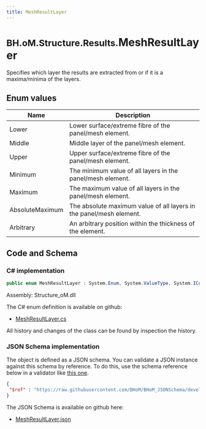 ```yaml
---
title: MeshResultLayer
---
```


# <small>BH.oM.Structure.Results.</small>**MeshResultLayer**

Specifies which layer the results are extracted from or if it is a maxima/minima of the layers.

## Enum values

| Name            | Description                                                    |
|-----------------|----------------------------------------------------------------|
| Lower |  Lower surface/extreme fibre of the panel/mesh element.  |
| Middle |  Middle layer of the panel/mesh element.  |
| Upper |  Upper surface/extreme fibre of the panel/mesh element.  |
| Minimum |  The minimum value of all layers in the panel/mesh element.  |
| Maximum |  The maximum value of all layers in the panel/mesh element.  |
| AbsoluteMaximum |  The absolute maximum value of all layers in the panel/mesh element.  |
| Arbitrary |  An arbitrary position within the thickness of the element.  |


## Code and Schema

### C# implementation

``` C# title="C#"
public enum MeshResultLayer : System.Enum, System.ValueType, System.IComparable, System.ISpanFormattable, System.IFormattable, System.IConvertible
```

Assembly: Structure_oM.dll

The C# enum definition is available on github:

- [MeshResultLayer.cs](https://github.com/BHoM/BHoM/blob/develop/Structure_oM/Results\Mesh\Enums\MeshResultLayer.cs)

All history and changes of the class can be found by inspection the history.
### JSON Schema implementation

The object is defined as a JSON schema. You can validate a JSON instance against this schema by reference. To do this, use the schema reference below in a validator like [this one](https://www.jsonschemavalidator.net/).

``` json title="JSON Schema"
{
 "$ref" : "https://raw.githubusercontent.com/BHoM/BHoM_JSONSchema/develop/Structure_oM/Results/MeshResultLayer.json"
}
```

The JSON Schema is available on github here:

- [MeshResultLayer.json](https://github.com/BHoM/BHoM_JSONSchema/blob/develop/Structure_oM/Results/MeshResultLayer.json)
